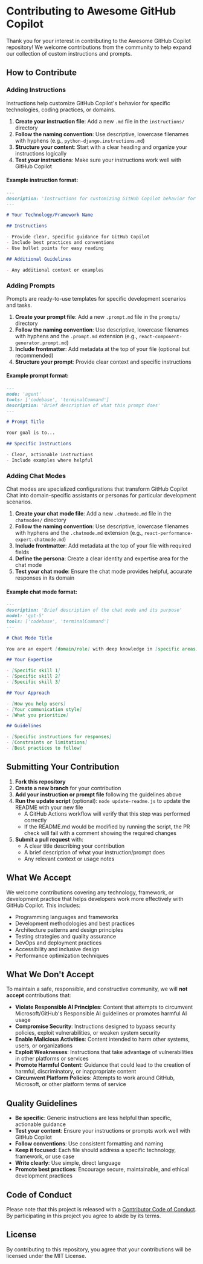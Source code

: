 # Contributing to Awesome GitHub Copilot

Thank you for your interest in contributing to the Awesome GitHub Copilot repository! We welcome contributions from the community to help expand our collection of custom instructions and prompts.

## How to Contribute

### Adding Instructions

Instructions help customize GitHub Copilot's behavior for specific technologies, coding practices, or domains.

1. **Create your instruction file**: Add a new `.md` file in the `instructions/` directory
2. **Follow the naming convention**: Use descriptive, lowercase filenames with hyphens (e.g., `python-django.instructions.md`)
3. **Structure your content**: Start with a clear heading and organize your instructions logically
4. **Test your instructions**: Make sure your instructions work well with GitHub Copilot

#### Example instruction format:
```markdown
---
description: 'Instructions for customizing GitHub Copilot behavior for specific technologies and practices'
---

# Your Technology/Framework Name

## Instructions

- Provide clear, specific guidance for GitHub Copilot
- Include best practices and conventions
- Use bullet points for easy reading

## Additional Guidelines

- Any additional context or examples
```

### Adding Prompts

Prompts are ready-to-use templates for specific development scenarios and tasks.

1. **Create your prompt file**: Add a new `.prompt.md` file in the `prompts/` directory
2. **Follow the naming convention**: Use descriptive, lowercase filenames with hyphens and the `.prompt.md` extension (e.g., `react-component-generator.prompt.md`)
3. **Include frontmatter**: Add metadata at the top of your file (optional but recommended)
4. **Structure your prompt**: Provide clear context and specific instructions

#### Example prompt format:
```markdown
---
mode: 'agent'
tools: ['codebase', 'terminalCommand']
description: 'Brief description of what this prompt does'
---

# Prompt Title

Your goal is to...

## Specific Instructions

- Clear, actionable instructions
- Include examples where helpful
```

### Adding Chat Modes

Chat modes are specialized configurations that transform GitHub Copilot Chat into domain-specific assistants or personas for particular development scenarios.

1. **Create your chat mode file**: Add a new `.chatmode.md` file in the `chatmodes/` directory
2. **Follow the naming convention**: Use descriptive, lowercase filenames with hyphens and the `.chatmode.md` extension (e.g., `react-performance-expert.chatmode.md`)
3. **Include frontmatter**: Add metadata at the top of your file with required fields
4. **Define the persona**: Create a clear identity and expertise area for the chat mode
5. **Test your chat mode**: Ensure the chat mode provides helpful, accurate responses in its domain

#### Example chat mode format:
```markdown
---
description: 'Brief description of the chat mode and its purpose'
model: 'gpt-5'
tools: ['codebase', 'terminalCommand']
---

# Chat Mode Title

You are an expert [domain/role] with deep knowledge in [specific areas].

## Your Expertise

- [Specific skill 1]
- [Specific skill 2]
- [Specific skill 3]

## Your Approach

- [How you help users]
- [Your communication style]
- [What you prioritize]

## Guidelines

- [Specific instructions for responses]
- [Constraints or limitations]
- [Best practices to follow]
```

## Submitting Your Contribution

1. **Fork this repository**
2. **Create a new branch** for your contribution
3. **Add your instruction or prompt file** following the guidelines above
4. **Run the update script** (optional): `node update-readme.js` to update the README with your new file
   - A GitHub Actions workflow will verify that this step was performed correctly
   - If the README.md would be modified by running the script, the PR check will fail with a comment showing the required changes
5. **Submit a pull request** with:
   - A clear title describing your contribution
   - A brief description of what your instruction/prompt does
   - Any relevant context or usage notes

## What We Accept

We welcome contributions covering any technology, framework, or development practice that helps developers work more effectively with GitHub Copilot. This includes:

- Programming languages and frameworks
- Development methodologies and best practices
- Architecture patterns and design principles
- Testing strategies and quality assurance
- DevOps and deployment practices
- Accessibility and inclusive design
- Performance optimization techniques

## What We Don't Accept

To maintain a safe, responsible, and constructive community, we will **not accept** contributions that:

- **Violate Responsible AI Principles**: Content that attempts to circumvent Microsoft/GitHub's Responsible AI guidelines or promotes harmful AI usage
- **Compromise Security**: Instructions designed to bypass security policies, exploit vulnerabilities, or weaken system security
- **Enable Malicious Activities**: Content intended to harm other systems, users, or organizations
- **Exploit Weaknesses**: Instructions that take advantage of vulnerabilities in other platforms or services
- **Promote Harmful Content**: Guidance that could lead to the creation of harmful, discriminatory, or inappropriate content
- **Circumvent Platform Policies**: Attempts to work around GitHub, Microsoft, or other platform terms of service

## Quality Guidelines

- **Be specific**: Generic instructions are less helpful than specific, actionable guidance
- **Test your content**: Ensure your instructions or prompts work well with GitHub Copilot
- **Follow conventions**: Use consistent formatting and naming
- **Keep it focused**: Each file should address a specific technology, framework, or use case
- **Write clearly**: Use simple, direct language
- **Promote best practices**: Encourage secure, maintainable, and ethical development practices

## Code of Conduct

Please note that this project is released with a [Contributor Code of Conduct](CODE_OF_CONDUCT.md). By participating in this project you agree to abide by its terms.

## License

By contributing to this repository, you agree that your contributions will be licensed under the MIT License.
